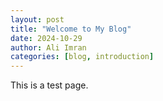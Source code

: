 ```yaml
---
layout: post
title: "Welcome to My Blog"
date: 2024-10-29
author: Ali Imran
categories: [blog, introduction]
---
```


This is a test page.

